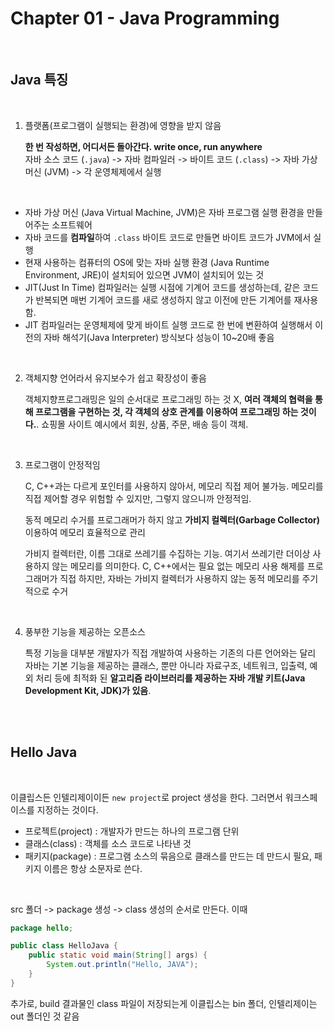 # Chapter 01 - Java Programming

<br>

## Java 특징

<br>

1. 플랫폼(프로그램이 실행되는 환경)에 영향을 받지 않음

    **한 번 작성하면, 어디서든 돌아간다. write once, run anywhere** <br>
    자바 소스 코드 (`.java`) -> 자바 컴파일러 -> 바이트 코드 (`.class`) -> 자바 가상머신 (JVM) -> 각 운영체제에서 실행

<br>

- 자바 가상 머신 (Java Virtual Machine, JVM)은 자바 프로그램 실행 환경을 만들어주는 소프트웨어
- 자바 코드를 **컴파일**하여 `.class` 바이트 코드로 만들면 바이트 코드가 JVM에서 실행
- 현재 사용하는 컴퓨터의 OS에 맞는 자바 실행 환경 (Java Runtime Environment, JRE)이 설치되어 있으면 JVM이 설치되어 있는 것
- JIT(Just In Time) 컴파일러는 실행 시점에 기계어 코드를 생성하는데, 같은 코드가 반복되면 매번 기계어 코드를 새로 생성하지 않고 이전에 만든 기계어를 재사용함.
- JIT 컴파일러는 운영체제에 맞게 바이트 실행 코드로 한 번에 변환하여 실행해서 이전의 자바 해석기(Java Interpreter) 방식보다 성능이 10~20배 좋음

<br>

2. 객체지향 언어라서 유지보수가 쉽고 확장성이 좋음

    객체지향프로그래밍은 일의 순서대로 프로그래밍 하는 것 X, **여러 객체의 협력을 통해 프로그램을 구현하는 것, 각 객체의 상호 관계를 이용하여 프로그래밍 하는 것이다.**. 쇼핑몰 사이트 예시에서 회원, 상품, 주문, 배송 등이 객체. 

<br>

3. 프로그램이 안정적임

    C, C++과는 다르게 포인터를 사용하지 않아서, 메모리 직접 제어 불가능. 메모리를 직접 제어할 경우 위험할 수 있지만, 그렇지 않으니까 안정적임.

    동적 메모리 수거를 프로그래머가 하지 않고 **가비지 컬렉터(Garbage Collector)** 이용하여 메모리 효율적으로 관리

    가비지 컬렉터란, 이름 그대로 쓰레기를 수집하는 기능. 여기서 쓰레기란 더이상 사용하지 않는 메모리를 의미한다. C, C++에서는 필요 없는 메모리 사용 해제를 프로그래머가 직접 하지만, 자바는 가비지 컬렉터가 사용하지 않는 동적 메모리를 주기적으로 수거

<br>

4. 풍부한 기능을 제공하는 오픈소스

    특정 기능을 대부분 개발자가 직접 개발하여 사용하는 기존의 다른 언어와는 달리 자바는 기본 기능을 제공하는 클래스, 뿐만 아니라 자료구조, 네트워크, 입출력, 예외 처리 등에 최적화 된 **알고리즘 라이브러리를 제공하는 자바 개발 키트(Java Development Kit, JDK)가 있음**.

<br><br>

## Hello Java

<br>

이클립스든 인텔리제이이든 `new project`로 project 생성을 한다. 그러면서 워크스페이스를 지정하는 것이다.

- 프로젝트(project) : 개발자가 만드는 하나의 프로그램 단위
- 클래스(class) : 객체를 소스 코드로 나타낸 것
- 패키지(package) : 프로그램 소스의 묶음으로 클래스를 만드는 데 만드시 필요, 패키지 이름은 항상 소문자로 쓴다.

<br>

src 폴더 -> package 생성 -> class 생성의 순서로 만든다. 이때 

```java
package hello;

public class HelloJava {
    public static void main(String[] args) {
        System.out.println("Hello, JAVA");
    }
}
```

추가로, build 결과물인 class 파일이 저장되는게 이클립스는 bin 폴더, 인텔리제이는 out 폴더인 것 같음